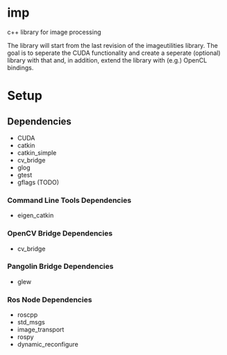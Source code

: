 # imp

c++ library for image processing

The library will start from the last revision of the imageutilities library. The
goal is to seperate the CUDA functionality and create a seperate (optional)
library with that and, in addition, extend the library with (e.g.) OpenCL
bindings.


# Setup

## Dependencies

- CUDA
- catkin
- catkin_simple
- cv_bridge
- glog
- gtest
- gflags (TODO)

### Command Line Tools Dependencies

- eigen_catkin

### OpenCV Bridge Dependencies

- cv_bridge


### Pangolin Bridge Dependencies

- glew

### Ros Node Dependencies

- roscpp
- std_msgs
- image_transport
- rospy
- dynamic_reconfigure
